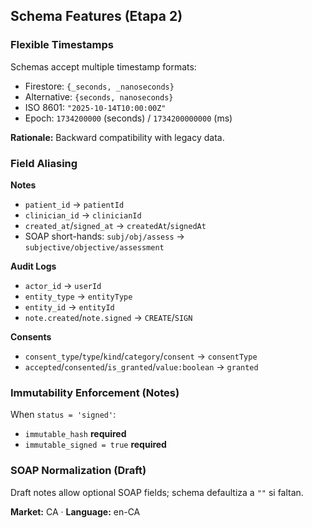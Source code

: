 
## Schema Features (Etapa 2)

### Flexible Timestamps
Schemas accept multiple timestamp formats:
- Firestore: `{_seconds, _nanoseconds}`
- Alternative: `{seconds, nanoseconds}`
- ISO 8601: `"2025-10-14T10:00:00Z"`
- Epoch: `1734200000` (seconds) / `1734200000000` (ms)

**Rationale:** Backward compatibility with legacy data.

### Field Aliasing
**Notes**
- `patient_id` → `patientId`
- `clinician_id` → `clinicianId`
- `created_at`/`signed_at` → `createdAt`/`signedAt`
- SOAP short-hands: `subj/obj/assess` → `subjective/objective/assessment`

**Audit Logs**
- `actor_id` → `userId`
- `entity_type` → `entityType`
- `entity_id` → `entityId`
- `note.created`/`note.signed` → `CREATE`/`SIGN`

**Consents**
- `consent_type`/`type`/`kind`/`category`/`consent` → `consentType`
- `accepted`/`consented`/`is_granted`/`value:boolean` → `granted`

### Immutability Enforcement (Notes)
When `status = 'signed'`:
- `immutable_hash` **required**
- `immutable_signed = true` **required**

### SOAP Normalization (Draft)
Draft notes allow optional SOAP fields; schema defaultiza a `""` si faltan.

**Market:** CA · **Language:** en-CA
